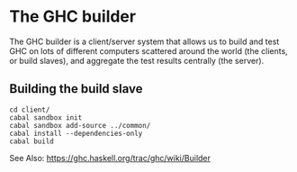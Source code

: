The GHC builder
===============
The GHC builder is a client/server system that allows us to build and test GHC
on lots of different computers scattered around the world (the clients, or
build slaves), and aggregate the test results centrally (the server).

Building the build slave
------------------------

```
cd client/
cabal sandbox init
cabal sandbox add-source ../common/
cabal install --dependencies-only
cabal build
```

See Also:
https://ghc.haskell.org/trac/ghc/wiki/Builder

